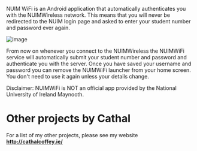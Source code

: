 NUIM WiFi is an Android application that automatically authenticates you with the NUIMWireless network. 
This means that you will never be redirected to the NUIM login page and asked to enter your student number and password ever again.

![image][1]

From now on whenever you connect to the NUIMWireless the NUIMWiFi service will automatically submit your student number and password and authenticate you with the server.
Once you have saved your username and password you can remove the NUIMWiFi launcher from your home screen. You don't need to use it again unless your details change.

Disclaimer: NUIMWiFi is NOT an official app provided by the National University of Ireland Maynooth.

Other projects by Cathal
============

For a list of my other projects, please see my website
**http://cathalcoffey.ie/**

[1]: https://dl.dropbox.com/u/11502389/nuimwifi_screen.png
